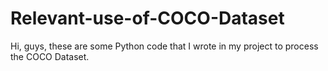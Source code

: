 # Relevant-use-of-COCO-Dataset
Hi, guys, these are some Python code that I wrote in my project to process the COCO Dataset.
